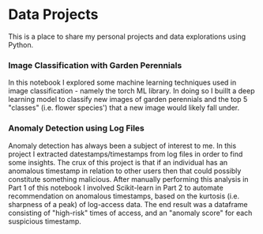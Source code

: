# Data Projects
This is a place to share my personal projects and data explorations using Python.

### Image Classification with Garden Perennials

In this notebook I explored some machine learning techniques used in image classification - namely the torch ML library. In doing so I buillt a deep learning model to classify new images of garden perennials and the top 5 "classes" (i.e. flower species') that a new image would likely fall under.

### Anomaly Detection using Log Files

Anomaly detection has always been a subject of interest to me. In this project I extracted datestamps/timestamps from log files in order to find some insights. The crux of this project is that if an individual has an anomalous timestamp in relation to other users then that could possibly constitute something malicious. After manually performing this analysis in Part 1 of this notebook I involved Scikit-learn in Part 2 to automate recommendation on anomalous timestamps, based on the kurtosis (i.e. sharpness of a peak) of log-access data. The end result was a dataframe consisting of "high-risk" times of access, and an "anomaly score" for each suspicious timestamp.

